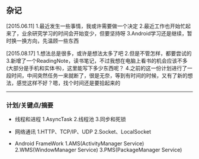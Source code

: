 ## 杂记

[2015.06.11]
1.最近发生一些事情，我或许需要做一个决定
2.最近工作也开始忙起来了，业余研究学习的时间会开始变少，但要坚持呀
3.Android学习还是继续，暂时换一换方向，先温顾一些东西

[2015.08.17]
1.想法总是很多，或许是想法太多了吧
2.但是不管怎样，都要尝试的
3.新增了一个ReadingNote，读书笔记，不过我想在电脑上看书的机会应该不多(大部分是手机和实体书)，这里能写下多少东西呢？
4.之前的这一份计划进行了一段时间，中间突然任务一来就断了，很是无奈，等到有时间的时候，又有了新的想法，感觉这样不好？嗯，找个时间还是要拾起来的

----

### 计划/关键点/摘要

- 线程和进程
1.AsyncTask
2.线程池
3.同步和死锁

- 网络通讯
1.HTTP、TCP/IP、UDP
2.Socket、LocalSocket

- Android FrameWork
1.AMS(ActivityManager Service)
2.WMS(WindowManager Service)
3.PMS(PackageManager Service)
